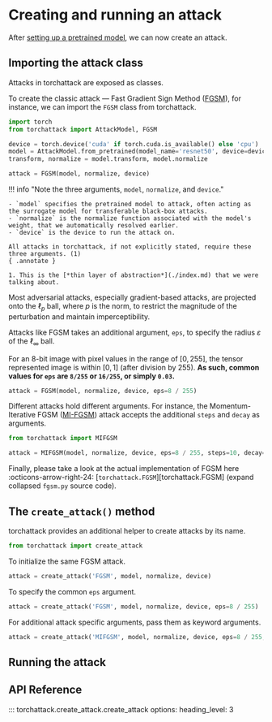 # Creating and running an attack

After [setting up a pretrained model](./attack-model.md), we can now create an attack.

## Importing the attack class

Attacks in torchattack are exposed as classes.

To create the classic attack — Fast Gradient Sign Method ([FGSM](../attacks/fgsm.md)), for instance, we can import the `FGSM` class from torchattack.

```python hl_lines="2 8"
import torch
from torchattack import AttackModel, FGSM

device = torch.device('cuda' if torch.cuda.is_available() else 'cpu')
model = AttackModel.from_pretrained(model_name='resnet50', device=device)
transform, normalize = model.transform, model.normalize

attack = FGSM(model, normalize, device)
```

!!! info "Note the three arguments, `model`, `normalize`, and `device`."

    - `model` specifies the pretrained model to attack, often acting as the surrogate model for transferable black-box attacks.
    - `normalize` is the normalize function associated with the model's weight, that we automatically resolved earlier.
    - `device` is the device to run the attack on.

    All attacks in torchattack, if not explicitly stated, require these three arguments. (1)
    { .annotate }

    1. This is the [*thin layer of abstraction*](./index.md) that we were talking about.

Most adversarial attacks, especially gradient-based attacks, are projected onto the $\ell_p$ ball, where $p$ is the norm, to restrict the magnitude of the perturbation and maintain imperceptibility.

Attacks like FGSM takes an additional argument, `eps`, to specify the radius $\varepsilon$ of the $\ell_\infty$ ball.

For an 8-bit image with pixel values in the range of $[0, 255]$, the tensor represented image is within $[0, 1]$ (after division by 255). **As such, common values for `eps` are `8/255` or `16/255`, or simply `0.03`.**

```python
attack = FGSM(model, normalize, device, eps=8 / 255)
```

Different attacks hold different arguments. For instance, the Momentum-Iterative FGSM ([MI-FGSM](../attacks/mifgsm.md)) attack accepts the additional `steps` and `decay` as arguments.

```python
from torchattack import MIFGSM

attack = MIFGSM(model, normalize, device, eps=8 / 255, steps=10, decay=1.0)
```

Finally, please take a look at the actual implementation of FGSM here :octicons-arrow-right-24: [`torchattack.FGSM`][torchattack.FGSM] (expand collapsed `fgsm.py` source code).

## The `create_attack()` method

torchattack provides an additional helper to create attacks by its name.

```python
from torchattack import create_attack
```

To initialize the same FGSM attack.

```python
attack = create_attack('FGSM', model, normalize, device)
```

To specify the common `eps` argument.

```python
attack = create_attack('FGSM', model, normalize, device, eps=8 / 255)
```

For additional attack specific arguments, pass them as keyword arguments.

```python
attack = create_attack('MIFGSM', model, normalize, device, eps=8 / 255, steps=10, decay=1.0)
```

## Running the attack

## API Reference

::: torchattack.create_attack.create_attack
    options:
        heading_level: 3
